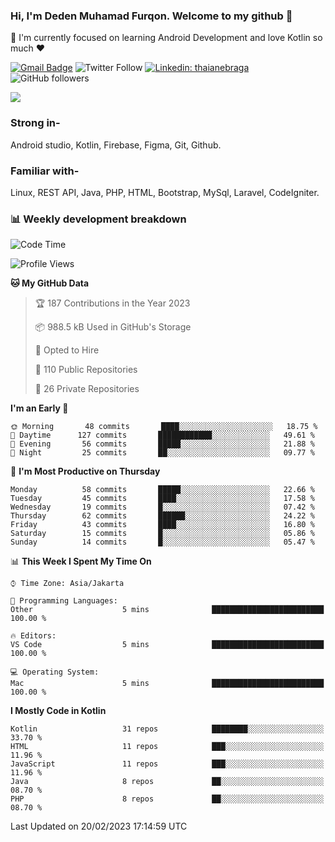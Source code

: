 ### Hi, I'm Deden Muhamad Furqon. Welcome to my github 👋

<!--
**furqoncreative/furqoncreative** is a ✨ _special_ ✨ repository because its `README.md` (this file) appears on your GitHub profile.

Here are some ideas to get you started:

- 🔭 I’m currently working on ...
- 👯 I’m looking to collaborate on ...
- 🤔 I’m looking for help with ...
- 💬 Ask me about ...
- 📫 How to reach me: ...
- 😄 Pronouns: ...
- ⚡ Fun fact: ...
-->

  🌱 I'm currently focused on learning Android Development and love Kotlin so much ❤ 

[![Gmail Badge](https://img.shields.io/badge/-furqoncreative24@gmail.com-c14438?style=flat-square&logo=Gmail&logoColor=white&link=mailto:furqoncreative24@gmail.com)](mailto:furqoncreative24@gmail.com)
![Twitter Follow](https://img.shields.io/twitter/follow/furqoncreative?label=Follow)
[![Linkedin: thaianebraga](https://img.shields.io/badge/-Deden_Muhamad_Furqon-blue?style=flat-square&logo=Linkedin&logoColor=white&link=https://www.linkedin.com/in/anmol-p-singh/)](https://www.linkedin.com/in/furqoncreative/)
![GitHub followers](https://img.shields.io/github/followers/furqoncreative?label=Follow&style=social)

<img src="https://github-readme-stats.sera5-dev.vercel.app/api?username=furqoncreative&hide=stars&show_icons=true&count_private=true&include_all_commits=true&title_color=#008080&icon_color=#008080&hide_border=true" width="">

### Strong in-

Android studio, Kotlin, Firebase, Figma, Git, Github.

### Familiar with-
Linux, REST API, Java, PHP, HTML, Bootstrap, MySql, Laravel, CodeIgniter.

### 📊 Weekly development breakdown

<!--START_SECTION:waka-->
![Code Time](http://img.shields.io/badge/Code%20Time-1%2C284%20hrs%2024%20mins-blue)

![Profile Views](http://img.shields.io/badge/Profile%20Views-0-blue)

**🐱 My GitHub Data** 

> 🏆 187 Contributions in the Year 2023
 > 
> 📦 988.5 kB Used in GitHub's Storage 
 > 
> 💼 Opted to Hire
 > 
> 📜 110 Public Repositories 
 > 
> 🔑 26 Private Repositories  
 > 
**I'm an Early 🐤** 

```text
🌞 Morning       48 commits       ████░░░░░░░░░░░░░░░░░░░░░   18.75 % 
🌆 Daytime      127 commits       ████████████░░░░░░░░░░░░░   49.61 % 
🌃 Evening       56 commits       █████░░░░░░░░░░░░░░░░░░░░   21.88 % 
🌙 Night         25 commits       ██░░░░░░░░░░░░░░░░░░░░░░░   09.77 % 

```
📅 **I'm Most Productive on Thursday** 

```text
Monday          58 commits       █████░░░░░░░░░░░░░░░░░░░░   22.66 % 
Tuesday         45 commits       ████░░░░░░░░░░░░░░░░░░░░░   17.58 % 
Wednesday       19 commits       █░░░░░░░░░░░░░░░░░░░░░░░░   07.42 % 
Thursday        62 commits       ██████░░░░░░░░░░░░░░░░░░░   24.22 % 
Friday          43 commits       ████░░░░░░░░░░░░░░░░░░░░░   16.80 % 
Saturday        15 commits       █░░░░░░░░░░░░░░░░░░░░░░░░   05.86 % 
Sunday          14 commits       █░░░░░░░░░░░░░░░░░░░░░░░░   05.47 % 

```


📊 **This Week I Spent My Time On** 

```text
⌚︎ Time Zone: Asia/Jakarta

💬 Programming Languages: 
Other                    5 mins              █████████████████████████   100.00 % 

🔥 Editors: 
VS Code                  5 mins              █████████████████████████   100.00 % 

💻 Operating System: 
Mac                      5 mins              █████████████████████████   100.00 % 

```

**I Mostly Code in Kotlin** 

```text
Kotlin                   31 repos            ████████░░░░░░░░░░░░░░░░░   33.70 % 
HTML                     11 repos            ███░░░░░░░░░░░░░░░░░░░░░░   11.96 % 
JavaScript               11 repos            ███░░░░░░░░░░░░░░░░░░░░░░   11.96 % 
Java                     8 repos             ██░░░░░░░░░░░░░░░░░░░░░░░   08.70 % 
PHP                      8 repos             ██░░░░░░░░░░░░░░░░░░░░░░░   08.70 % 

```



 Last Updated on 20/02/2023 17:14:59 UTC
<!--END_SECTION:waka-->
